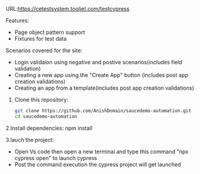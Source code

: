 

URL:https://cetestsystem.tooljet.com/testcypress



Features:
- Page object pattern support 
- Fixtures for test data


Scenarios covered for the site:
 * Login validaion using negative and postive scenarios(includes field validation)
 * Creating a new app using the "Create App" button (includes post app creation validations)
 * Creating an app from a template(includes post app creation validations)
   
    

1. Clone this repository:
   ```bash
   git clone https://github.com/AnishDomain/saucedemo-automation.git
   cd saucedemo-automation


2.Install dependencies:
  npm install
  

3.lauch the project:
 * Open Vs code then open a new terminal and type this command "npx cypress open" to launch cypress
 * Post the command execution the cypress project will get launched 



